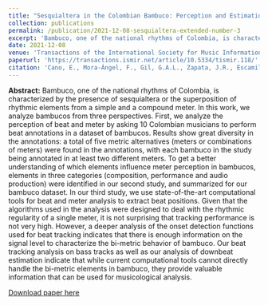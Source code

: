 ```yaml
---
title: "Sesquialtera in the Colombian Bambuco: Perception and Estimation of Beat and Meter – Extended version"
collection: publications
permalink: /publication/2021-12-08-sesquialtera-extended-number-3
excerpt: 'Bambuco, one of the national rhythms of Colombia, is characterized by the presence of sesquialtera or the superposition of rhythmic elements from a simple and a compound meter. In this work, we analyze bambucos from three perspectives. First, we analyze the perception of beat and meter by asking 10 Colombian musicians to perform beat annotations in a dataset of bambucos. To get a better understanding of which elements influence meter perception in bambucos, elements in three categories (composition, performance and audio production) were identified in our second study, and summarized for our bambuco dataset. In our third study, we use state-of-the-art computational tools for beat and meter analysis to extract beat positions.'
date: 2021-12-08
venue: 'Transactions of the International Society for Music Information Retrieval'
paperurl: 'https://transactions.ismir.net/article/10.5334/tismir.118/'
citation: 'Cano, E., Mora-Ángel, F., Gil, G.A.L., Zapata, J.R., Escamilla, A., Alzate, J.F. and Betancur, M (2021). &quot;Sesquialtera in the Colombian Bambuco: Perception and Estimation of Beat and Meter – Extended version.&quot; <i>Transactions of the International Society for Music Information Retrieval</i>.4(1), pp.248–262.'
---
```


**Abstract:**
Bambuco, one of the national rhythms of Colombia, is characterized by the presence of sesquialtera or the superposition of rhythmic elements from a simple and a compound meter. In this work, we analyze bambucos from three perspectives. First, we analyze the perception of beat and meter by asking 10 Colombian musicians to perform beat annotations in a dataset of bambucos. Results show great diversity in the annotations: a total of five metric alternatives (meters or combinations of meters) were found in the annotations, with each bambuco in the study being annotated in at least two different meters. To get a better understanding of which elements influence meter perception in bambucos, elements in three categories (composition, performance and audio production) were identified in our second study, and summarized for our bambuco dataset. In our third study, we use state-of-the-art computational tools for beat and meter analysis to extract beat positions. Given that the algorithms used in the analysis were designed to deal with the rhythmic regularity of a single meter, it is not surprising that tracking performance is not very high. However, a deeper analysis of the onset detection functions used for beat tracking indicates that there is enough information on the signal level to characterize the bi-metric behavior of bambuco. Our beat tracking analysis on bass tracks as well as our analysis of downbeat estimation indicate that while current computational tools cannot directly handle the bi-metric elements in bambuco, they provide valuable information that can be used for musicological analysis.

[Download paper here](http://antonioescamilla.github.io/files/E_Cano_etal_2021_TISMIR_sesquialtera-extended.pdf)
